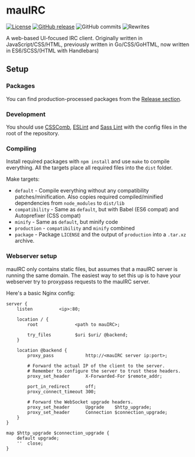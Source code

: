 # mauIRC
[![License](http://img.shields.io/:license-gpl3-brightgreen.svg?style=flat-square)](http://www.gnu.org/licenses/gpl-3.0.html)
[![GitHub release](https://img.shields.io/github/release/tulir293/mauirc.svg?maxAge=600&style=flat-square)](https://github.com/tulir293/mauirc/releases)
![GitHub commits](https://img.shields.io/github/commits-since/tulir293/mauirc/v2.0.1.svg?maxAge=600&style=flat-square)
![Rewrites](https://img.shields.io/:number%20of%20complete%20rewrites-2-yellow.svg?style=flat-square)

A web-based UI-focused IRC client. Originally written in JavaScript/CSS/HTML, previously written in Go/CSS/GoHTML, now written in ES6/SCSS/(HTML with Handlebars)

## Setup
### Packages
You can find production-processed packages from the [Release section](https://github.com/tulir293/mauirc/releases).

### Development
You should use [CSSComb](http://csscomb.com/), [ESLint](http://eslint.org/) and [Sass Lint](https://www.npmjs.com/package/sass-lint) with the config files in the root of the repository.

### Compiling
Install required packages with `npm install` and use `make` to compile everything. All the targets place all required files into the `dist` folder.

Make targets:
* `default` - Compile everything without any compatibility patches/minification. Also copies required compiled/minified dependencies from `node_modules` to `dist/lib`
* `compatibility` - Same as `default`, but with Babel (ES6 compat) and Autoprefixer (CSS compat)
* `minify` - Same as `default`, but minify code
* `production` - `compatibility` and `minify` combined
* `package` - Package `LICENSE` and the output of `production` into a `.tar.xz` archive.

### Webserver setup
mauIRC only contains static files, but assumes that a mauIRC server is running the same domain.
The easiest way to set this up is to have your webserver try to proxypass requests to the mauIRC server.

Here's a basic Nginx config:
```nginx
server {
	listen			<ip>:80;

	location / {
		root              <path to mauIRC>;

		try_files         $uri $uri/ @backend;
	}

	location @backend {
		proxy_pass            http://<mauIRC server ip:port>;

		# Forward the actual IP of the client to the server.
		# Remember to configure the server to trust these headers.
		proxy_set_header      X-Forwarded-For $remote_addr;

		port_in_redirect      off;
		proxy_connect_timeout 300;

		# Forward the WebSocket upgrade headers.
		proxy_set_header      Upgrade    $http_upgrade;
		proxy_set_header      Connection $connection_upgrade;
	}
}

map $http_upgrade $connection_upgrade {
	default	upgrade;
	''	close;
}
```
